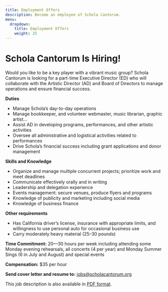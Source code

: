 ```yaml
---
title: Employment Offers
description: Become an employee of Schola Cantorum.
menu:
  dropdown:
    title: Employment Offers
    weight: 25
---
```

# Schola Cantorum Is Hiring!

Would you like to be a key player with a vibrant music group? Schola Cantorum is
looking for a part-time Executive Director (ED) who will collaborate with the
Artistic Director (AD) and Board of Directors to manage operations and ensure
financial success.

**Duties**

+ Manage Schola’s day-to-day operations
+ Manage bookkeeper, and volunteer webmaster, music librarian, graphic artist...
+ Assist AD in developing programs, performances, and other artistic activities
+ Oversee all administrative and logistical activities related to performances
+ Drive Schola’s financial success including grant applications and donor management

**Skills and Knowledge**

+ Organize and manage multiple concurrent projects; prioritize work and meet deadlines
+ Communicate effectively orally and in writing
+ Leadership and delegation experience
+ Events management: secure venues, produce flyers and programs
+ Knowledge of publicity and marketing including social media
+ Knowledge of business finance

**Other requirements**

+ Has California driver’s license, insurance with appropriate limits, and
  willingness to use personal auto for occasional business use
+ Carry moderately heavy material (25–30 pounds)

**Time Commitment:** 20—30 hours per week including attending some Monday evening rehearsals, all
concerts (4 per year) and Monday Summer Sings (6 in July and August) and special events

**Compensation:** $35 per hour

**Send cover letter and resume to:** [jobs@scholacantorum.org](mailto:jobs@scholacantorum.org)

This job description is also available in [PDF format](schola-ed.pdf).